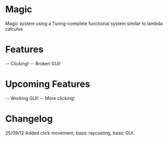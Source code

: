 Magic
=====
Magic system using a Turing-complete functional system similar to lambda calculus

Features
========
-- Clicking!
-- Broken GUI!

Upcoming Features
=================
-- Working GUI!
-- More clicking!

Changelog
=========
25/09/12
Added click movement, basic raycasting, basic GUI.
